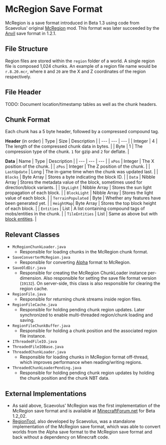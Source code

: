 # McRegion Save Format
McRegion is a save format introduced in Beta 1.3 using code from Scaevolus' original [McRegion](https://www.minecraftforum.net/forums/mapping-and-modding-java-edition/minecraft-mods/mods-discussion/1346703-mod-mcregion-v5-optimized-saves-1-2_02) mod. This format was later succeeded by the [Anvil](anvil_save_format.md) save format in 1.2.1.

## File Structure
Region files are stored within the `region` folder of a world. A single region file is composed 1,024 chunks. An example of a region file name would be `r.8.20.mcr`, where `8` and `20` are the X and Z coordinates of the region respectively.

## File Header
TODO: Document location/timestamp tables as well as the chunk headers.

## Chunk Format
Each chunk has a 5 byte header, followed by a compressed compound tag.

**Header** (in order)
| Type | Size | Description |
| --- | --- | --- |
| Integer | 4 | The length of the compressed chunk data in bytes. |
| Byte | 1 | The compression type of the chunk. `1` for gzip and `2` for deflate. |

**Data**
| Name | Type | Description |
| --- | --- | --- |
| `xPos` | Integer | The X position of the chunk. |
| `zPos` | Integer | The Z position of the chunk. |
| `LastUpdate` | Long | The in-game time when the chunk was updated last. |
| `Blocks` | Byte Array | Stores a byte indicating the block ID. |
| `Data` | Nibble Array | Stores the metadata value of the block, sometimes used for direction/block variants. |
| `SkyLight` | Nibble Array | Stores the sun light propagation of each block. |
| `BlockLight` | Nibble Array | Stores the light value of each block. |
| `TerrainPopulated` | Byte | Whether any features have been generated yet. |
| `HeightMap`| Byte Array | Stores the top block height of each block. |
| `Entities` | List | A list containing compound tags of mobs/entities in the chunk. |
| `TileEntities` | List | Same as above but with [block entities](). |

## Relevant Classes
- `McRegionChunkLoader.java`
    - Responsible for loading chunks in the McRegion chunk format.
- `SaveConverterMcRegion.java`
    - Responsible for converting [Alpha](alpha_save_format.md) format to McRegion.
- `SaveOldDir.java`
    - Responsible for creating the McRegion ChunkLoader instance per-dimension. Also responsible for setting the save file format version (`19132`). On server-side, this class is also responsible for clearing the region cache.
- `RegionFile.java`
    - Responsible for returning chunk streams inside region files.
- `RegionFileCache.java`
    - Responsible for holding pending chunk region updates. Later synchronized to enable multi-threaded region/chunk loading and saving.
- `RegionFileChunkBuffer.java`
    - Responsible for holding a chunk position and the associated region file instance.
- `IThreadedFileIO.java`
- `ThreadedFileIOBase.java`
- `ThreadedChunkLoader.java`
    - Responsible for loading chunks in McRegion format off-thread, which improves performance when reading/writing regions.
- `ThreadedChunkLoaderPending.java`
    - Responsible for holding pending chunk region updates by holding the chunk position and the chunk NBT data.
    
## External Implementations
- As said above, Scaevolus' McRegion was the first implementation of the McRegion save format and is available at [MinecraftForum.net](https://www.minecraftforum.net/forums/mapping-and-modding-java-edition/minecraft-mods/mods-discussion/1346703-mod-mcregion-v5-optimized-saves-1-2_02) for Beta 1.2_02.
- [RegionTool](../assets/RegionTool_source.zip), also developed by Scaevolus, was a standalone implementation of the McRegion save format, which was able to convert worlds from the Alpha save format to the McRegion save format and back without a dependency on Minecraft code.